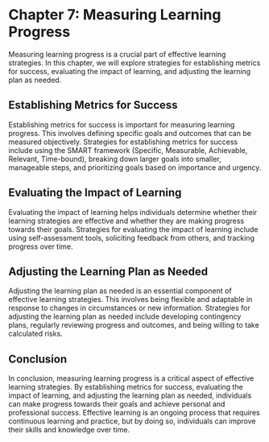 Chapter 7: Measuring Learning Progress
======================================

Measuring learning progress is a crucial part of effective learning strategies. In this chapter, we will explore strategies for establishing metrics for success, evaluating the impact of learning, and adjusting the learning plan as needed.

Establishing Metrics for Success
--------------------------------

Establishing metrics for success is important for measuring learning progress. This involves defining specific goals and outcomes that can be measured objectively. Strategies for establishing metrics for success include using the SMART framework (Specific, Measurable, Achievable, Relevant, Time-bound), breaking down larger goals into smaller, manageable steps, and prioritizing goals based on importance and urgency.

Evaluating the Impact of Learning
---------------------------------

Evaluating the impact of learning helps individuals determine whether their learning strategies are effective and whether they are making progress towards their goals. Strategies for evaluating the impact of learning include using self-assessment tools, soliciting feedback from others, and tracking progress over time.

Adjusting the Learning Plan as Needed
-------------------------------------

Adjusting the learning plan as needed is an essential component of effective learning strategies. This involves being flexible and adaptable in response to changes in circumstances or new information. Strategies for adjusting the learning plan as needed include developing contingency plans, regularly reviewing progress and outcomes, and being willing to take calculated risks.

Conclusion
----------

In conclusion, measuring learning progress is a critical aspect of effective learning strategies. By establishing metrics for success, evaluating the impact of learning, and adjusting the learning plan as needed, individuals can make progress towards their goals and achieve personal and professional success. Effective learning is an ongoing process that requires continuous learning and practice, but by doing so, individuals can improve their skills and knowledge over time.
